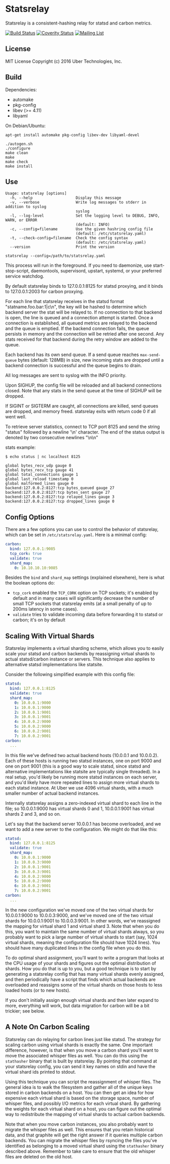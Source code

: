 # Statsrelay

Statsrelay is a consistent-hashing relay for statsd and carbon metrics.

[![Build Status](https://travis-ci.org/uber/statsrelay.svg?branch=master)](https://travis-ci.org/uber/statsrelay)
[![Coverity Status](https://scan.coverity.com/projects/2789/badge.svg)](https://scan.coverity.com/projects/2789)
[![Mailing List](https://groups.google.com/forum/#!forum/statsrelay-dev)](https://groups.google.com/forum/#!forum/statsrelay-dev)

## License
MIT License
Copyright (c) 2016 Uber Technologies, Inc.

## Build

Dependencies:
- automake
- pkg-config
- libev (>= 4.11)
- libyaml

On Debian/Ubuntu:

```
apt-get install automake pkg-config libev-dev libyaml-devel

./autogen.sh
./configure
make clean
make
make check
make install
```

## Use

```
Usage: statsrelay [options]
  -h, --help                   Display this message
  -v, --verbose                Write log messages to stderr in addition to syslog
                               syslog
  -l, --log-level              Set the logging level to DEBUG, INFO, WARN, or ERROR
                               (default: INFO)
  -c, --config=filename        Use the given hashring config file
                               (default: /etc/statsrelay.yaml)
  -t, --check-config=filename  Check the config syntax
                               (default: /etc/statsrelay.yaml)
  --version                    Print the version
```

```
statsrelay --config=/path/to/statsrelay.yaml
```

This process will run in the foreground. If you need to daemonize, use
start-stop-script, daemontools, supervisord, upstart, systemd, or your
preferred service watchdog.

By default statsrelay binds to 127.0.0.1:8125 for statsd proxying, and
it binds to 127.0.0.1:2003 for carbon proxying.

For each line that statsrelay receives in the statsd format
"statname.foo.bar:1|c\n", the key will be hashed to determine which
backend server the stat will be relayed to. If no connection to that
backend is open, the line is queued and a connection attempt is
started. Once a connection is established, all queued metrics are
relayed to the backend and the queue is emptied. If the backend
connection fails, the queue persists in memory and the connection will
be retried after one second. Any stats received for that backend during
the retry window are added to the queue.

Each backend has its own send queue. If a send queue reaches
`max-send-queue` bytes (default: 128MB) in size, new incoming stats
are dropped until a backend connection is successful and the queue
begins to drain.

All log messages are sent to syslog with the INFO priority.

Upon SIGHUP, the config file will be reloaded and all backend
connections closed. Note that any stats in the send queue at the time
of SIGHUP will be dropped.

If SIGINT or SIGTERM are caught, all connections are killed, send
queues are dropped, and memory freed. statsrelay exits with return
code 0 if all went well.

To retrieve server statistics, connect to TCP port 8125 and send the
string "status" followed by a newline '\n' character. The end of the
status output is denoted by two consecutive newlines "\n\n"

stats example:
```
$ echo status | nc localhost 8125

global bytes_recv_udp gauge 0
global bytes_recv_tcp gauge 41
global total_connections gauge 1
global last_reload timestamp 0
global malformed_lines gauge 0
backend:127.0.0.2:8127:tcp bytes_queued gauge 27
backend:127.0.0.2:8127:tcp bytes_sent gauge 27
backend:127.0.0.2:8127:tcp relayed_lines gauge 3
backend:127.0.0.2:8127:tcp dropped_lines gauge 0
```

## Config Options

There are a few options you can use to control the behavior of statsrelay, which
can be set in `/etc/statsrelay.yaml`. Here is a minimal config:

```yaml
carbon:
  bind: 127.0.0.1:9085
  tcp_cork: true
  validate: true
  shard_map:
    0: 10.10.10.10:9085
```

Besides the `bind` and `shard_map` settings (explained elsewhere), here is what
the boolean options do:

 * `tcp_cork` enabled the `TCP_CORK` option on TCP sockets; it's enabled by
   default and in many cases will significantly decrease the number of small TCP
   sockets that statsrelay emits (at a small penalty of up to 200ms latency in
   some cases).
 * `validate` tries to validate incoming data before forwarding it to statsd or
   carbon; it's on by default

## Scaling With Virtual Shards

Statsrelay implements a virtual sharding scheme, which allows you to
easily scale your statsd and carbon backends by reassigning virtual
shards to actual statsd/carbon instance or servers. This technique
also applies to alternative statsd implementations like statsite.

Consider the following simplified example with this config file:

```yaml
statsd:
  bind: 127.0.0.1:8125
  validate: true
  shard_map:
    0: 10.0.0.1:9000
    1: 10.0.0.1:9000
    2: 10.0.0.1:9001
    3: 10.0.0.1:9001
    4: 10.0.0.2:9000
    5: 10.0.0.2:9000
    6: 10.0.0.2:9001
    7: 10.0.0.2:9001
carbon:
  ...
```

In this file we've defined two actual backend hosts (10.0.0.1 and
10.0.0.2). Each of these hosts is running two statsd instances, one on
port 9000 and one on port 9001 (this is a good way to scale statsd,
since statsd and alternative implementations like statsite are
typically single threaded). In a real setup, you'd likely be running
more statsd instances on each server, and you'd likely have more
repeated lines to assign more virtual shards to each statsd
instance. At Uber we use 4096 virtual shards, with a much smaller
number of actual backend instances.

Internally statsrelay assigns a zero-indexed virtual shard to each
line in the file; so 10.0.0.1:9000 has virtual shards 0 and 1,
10.0.0.1:9001 has virtual shards 2 and 3, and so on.

Let's say that the backend server 10.0.0.1 has become overloaded, and
we want to add a new server to the configuration. We might do that
like this:

```yaml
statsd:
  bind: 127.0.0.1:8125
  validate: true
  shard_map:
    0: 10.0.0.1:9000
    1: 10.0.0.3:9000
    2: 10.0.0.1:9001
    3: 10.0.0.3:9001
    4: 10.0.0.2:9000
    5: 10.0.0.2:9000
    6: 10.0.0.2:9001
    7: 10.0.0.2:9001
carbon:
  ...
```

In the new configuration we've moved one of the two virtual shards for
10.0.0.1:9000 to 10.0.0.3:9000, and we've moved one of the two virtual
shards for 10.0.0.1:9001 to 10.0.0.3:9001. In other words, we've
reassigned the mapping for virtual shard 1 and virtual shard 3. Note
that when you do this, you want to maintain the same number of virtual
shards always, so you probably want to pick a large number of virtual
shards to start (say, 1024 virtual shards, meaning the configuration
file should have 1024 lines). You should have many duplicated lines in
the config file when you do this.

To do optimal shard assignment, you'll want to write a program that
looks at the CPU usage of your shards and figures out the optimal
distribution of shards. How you do that is up to you, but a good
technique is to start by generating a statsrelay config that has many
virtual shards evenly assigned, and then periodically have a script
that finds which actual backends are overloaded and reassigns some of
the virtual shards on those hosts to less loaded hosts (or to new
hosts).

If you don't initially assign enough virtual shards and then later
expand to more, everything will work, but data migration for carbon
will be a bit trickier; see below.

## A Note On Carbon Scaling

Statsrelay can do relaying for carbon lines just like statsd. The
strategy for scaling carbon using virtual shards is exactly the
same. One important difference, however, is that when you move a
carbon shard you'll want to move the associated whisper files as
well. You can do this using the `stathasher` binary that is built by
statsrelay. By pointing that command at your statsrelay config, you
can send it key names on stdin and have the virtual shard ids printed
to stdout.

Using this technique you can script the reassignment of whisper
files. The general idea is to walk the filesystem and gather all of
the unique keys stored in carbon backends on a host. You can then get
an idea for how expensive each virtual shard is based on the storage
space, number of whisper files, and possibly I/O metrics for each
virtual shard. By gathering the weights for each virtual shard on a
host, you can figure out the optimal way to redistribute the mapping
of virtual shards to actual carbon backends.

Note that when you move carbon instances, you also probably want to
migrate the whisper files as well. This ensures that you retain
historical data, and that graphite will get the right answer if it
queries multiple carbon backends. You can migrate the whisper files by
rsyncing the files you've identified as belonging to a moved virtual
shard using the `stathasher` binary described above. Remember to take
care to ensure that the old whisper files are deleted on the old host.
